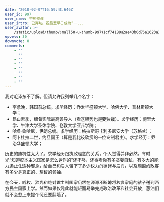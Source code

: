 ```yaml
---
date: '2018-02-07T16:59:48.646Z'
user_id: 997
user_name: 不勝寒蟬
user_intro: 已弃坑。祝品葱早日成为“一...
user_avatar: >-
    /static/upload/thumb/small50-u-thumb-99791cf74189a2ae43b0d76a1623a3636acb1b07d47.png
upvote: 30
downvote: 0
comments:
    - ''
    - ''
    - ''
    - ''
    - ''
    - ''
    - ''
    - ''
---
```


我对毛泽东不了解。但请允许我列举几个名字：

*   李承晚，韩国前总统。求学经历：乔治华盛顿大学、哈佛大学、普林斯顿大学；
*   昂山素季，缅甸实际最高领导人（看这架势也是要独裁）。求学经历：德里大学、牛津大学圣休学院、伦敦大学亚非学院；
*   哈桑·鲁哈尼，伊朗总统。求学经历：格拉斯哥卡利多尼安大学（苏格兰）；
*   阿卜杜拉二世，约旦国王（算是我比较欣赏的一位专制君主）。求学经历：乔治华盛顿大学；

历史的随机性太大了。求学经历跟执政理念的关系，个人觉得并非必然。有时光“知道资本主义国家是怎么运作的”还不够，还得看你有多贪婪自私，有多大的能力遏止住这种邪念，给自己和后人留下了多少权力的镣铐与后门，以及周围的政客有多少是真正的、理智的领袖。

在今天，威权、独裁和绝对君主制国家仍然在源源不断地将权贵家庭的孩子送到西方民主国家上学。然而如果仅凭此就能轻而易举完成政治改革和社会开放，葱油们就不会想上来提个问还要翻墙了。
